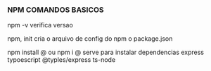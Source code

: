 ### NPM COMANDOS BASICOS

npm -v verifica versao

npm, init cria o arquivo de config do npm o package.json

npm install <packageName>@<version> ou npm i <packageName>@<version> serve para instalar dependencias 
    express
    typoescript
    @typles/express
    ts-node
